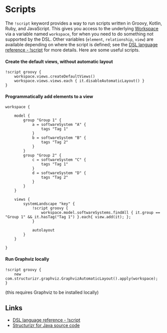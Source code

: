 # Scripts

The `!script` keyword provides a way to run scripts written in Groovy, Kotlin, Ruby, and JavaScript.
This gives you access to the underlying [Workspace](https://github.com/structurizr/java/blob/master/structurizr-core/src/com/structurizr/Workspace.java) via a variable named `workspace`,
for when you need to do something not supported by the DSL.
Other variables (`element`, `relationship`, `view`) are available depending on where the script is defined; see the [DSL language reference - !script](../../language-reference.md#script) for more details.
Here are some useful scripts.

#### Create the default views, without automatic layout

```
!script groovy {
    workspace.views.createDefaultViews()
    workspace.views.views.each { it.disableAutomaticLayout() }
}
```

#### Programmatically add elements to a view

```
workspace {

    model {
        group "Group 1" {
            a = softwareSystem "A" {
                tags "Tag 1"
            }
            b = softwareSystem "B" {
                tags "Tag 2"
            }
        }
        group "Group 2" {
            c = softwareSystem "C" {
                tags "Tag 1"
            }
            d = softwareSystem "D" {
                tags "Tag 2"
            }
        }
    }

    views {
        systemLandscape "key" {
            !script groovy {
                workspace.model.softwareSystems.findAll { it.group == "Group 1" && it.hasTag("Tag 1") }.each{ view.add(it); };
            }

            autolayout
        }
    }

}
```

#### Run Graphviz locally

```
!script groovy {
    new com.structurizr.graphviz.GraphvizAutomaticLayout().apply(workspace);
}
```

(this requires Graphviz to be installed locally)

## Links

- [DSL language reference - !script](https://github.com/structurizr/dsl/blob/master/docs/language-reference.md#scripts)
- [Structurizr for Java source code](https://github.com/structurizr/java/tree/master/structurizr-core/src/com/structurizr)

